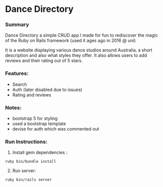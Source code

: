 # Dance Directory

### Summary
Dance Directory a simple CRUD app I made for fun to rediscover the magic of the Ruby on Rails framework (used it ages ago in 2016 @ uni)

It is a website displaying various dance studios around Australia, a short description and also what styles they offer. It also allows users to add reviews and their rating out of 5 stars.

### Features:
- Search
- Auth (later disabled due to issues)
- Rating and reviews 

### Notes:
- bootstrap 5 for styling
- used a bootstrap template
- devise for auth which was commented out

### Run Instructions:
1. Install gem dependencies :

`ruby bin/bundle install`

2. Run server:

`ruby bin/rails server`